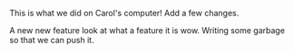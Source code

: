 This is what we did on Carol's computer!
Add a few changes.

A new new feature look at what a feature it is wow. 
Writing some garbage so that we can push it.